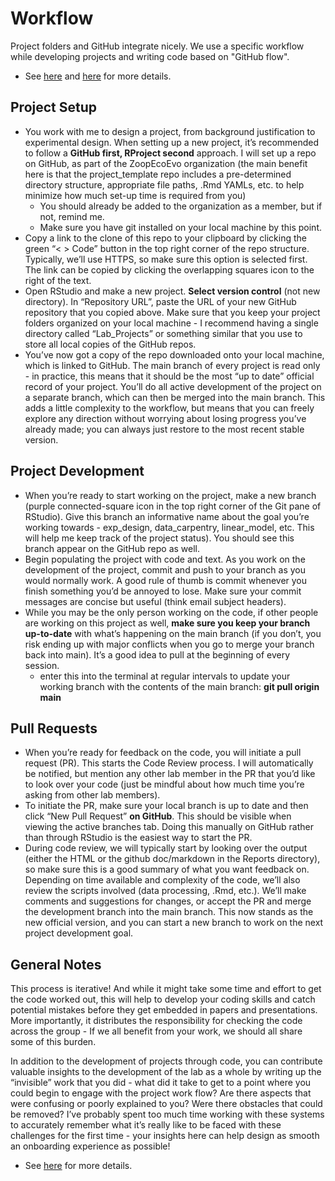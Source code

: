 # Workflow
Project folders and GitHub integrate nicely. We use a specific workflow while developing projects and writing code based on "GitHub flow".
- See [here](https://docs.github.com/en/get-started/quickstart/github-flow) and [here](https://www.djmannion.net/code_review/) for more details.

## Project Setup  
- You work with me to design a project, from background justification to experimental design. When setting up a new project, it’s recommended to follow a **GitHub first, RProject second** approach. I will set up a repo on GitHub, as part of the ZoopEcoEvo organization (the main benefit here is that the project_template repo includes a pre-determined directory structure, appropriate file paths, .Rmd YAMLs, etc. to help minimize how much set-up time is required from you)
    - You should already be added to the organization as a member, but if not, remind me.
    - Make sure you have git installed on your local machine by this point.
- Copy a link to the clone of this repo to your clipboard by clicking the green “< > Code” button in the top right corner of the repo structure. Typically, we’ll use HTTPS, so make sure this option is selected first. The link can be copied by clicking the overlapping squares icon to the right of the text.
- Open RStudio and make a new project. **Select version control** (not new directory). In “Repository URL”, paste the URL of your new GitHub repository that you copied above. Make sure that you keep your project folders organized on your local machine - I recommend having a single directory called “Lab_Projects” or something similar that you use to store all local copies of the GitHub repos.
- You’ve now got a copy of the repo downloaded onto your local machine, which is linked to GitHub. The main branch of every project is read only - in practice, this means that it should be the most “up to date” official record of your project. You’ll do all active development of the project on a separate branch, which can then be merged into the main branch. This adds a little complexity to the workflow, but means that you can freely explore any direction without worrying about losing progress you’ve already made; you can always just restore to the most recent stable version.

## Project Development  
- When you’re ready to start working on the project, make a new branch (purple connected-square icon in the top right corner of the Git pane of RStudio). Give this branch an informative name about the goal you’re working towards - exp_design, data_carpentry, linear_model, etc. This will help me keep track of the project status). You should see this branch appear on the GitHub repo as well.
- Begin populating the project with code and text. As you work on the development of the project, commit and push to your branch as you would normally work. A good rule of thumb is commit whenever you finish something you’d be annoyed to lose. Make sure your commit messages are concise but useful (think email subject headers).
- While you may be the only person working on the code, if other people are working on this project as well, **make sure you keep your branch up-to-date** with what’s happening on the main branch (if you don’t, you risk ending up with major conflicts when you go to merge your branch back into main). It’s a good idea to pull at the beginning of every session.
    - enter this into the terminal at regular intervals to update your working branch with the contents of the main branch: **git pull origin main**

## Pull Requests
- When you’re ready for feedback on the code, you will initiate a pull request (PR). This starts the Code Review process. I will automatically be notified, but mention any other lab member in the PR that you’d like to look over your code (just be mindful about how much time you’re asking from other lab members).
- To initiate the PR, make sure your local branch is up to date and then click “New Pull Request” **on GitHub**. This should be visible when viewing the active branches tab. Doing this manually on GitHub rather than through RStudio is the easiest way to start the PR.
- During code review, we will typically start by looking over the output (either the HTML or the github doc/markdown in the Reports directory), so make sure this is a good summary of what you want feedback on. Depending on time available and complexity of the code, we’ll also review the scripts involved (data processing, .Rmd, etc.). We’ll make comments and suggestions for changes, or accept the PR and merge the development branch into the main branch. This now stands as the new official version, and you can start a new branch to work on the next project development goal.

## General Notes
This process is iterative! And while it might take some time and effort to get the code worked out, this will help to develop your coding skills and catch potential mistakes before they get embedded in papers and presentations. More importantly, it distributes the responsibility for checking the code across the group - If we all benefit from your work, we should all share some of this burden. 

In addition to the development of projects through code, you can contribute valuable insights to the development of the lab as a whole by writing up the “invisible” work that you did - what did it take to get to a point where you could begin to engage with the project work flow? Are there aspects that were confusing or poorly explained to you? Were there obstacles that could be removed? I’ve probably spent too much time working with these systems to accurately remember what it’s really like to be faced with these challenges for the first time - your insights here can help design as smooth an onboarding experience as possible!
- See [here](https://www.catharsisinsight.com/reports) for more details.
